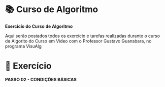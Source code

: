 # :books: Curso de Algoritmo
**Exercicío do Curso de Algoritmo**

 Aqui serão postados todos os exercício e tarefas realizadas durante o curso de Algorito do Curso em Vídeo com o Professor Gustavo Guanabara, no programa VisuAlg
 
 # :page_with_curl: Exercício
 **PASSO 02 - CONDIÇÕES BÁSICAS**
